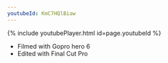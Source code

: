 ```yaml
---
youtubeId: KmC7HQlBiaw
---
```


{% include youtubePlayer.html id=page.youtubeId %}
- Filmed with Gopro hero 6
- Edited with Final Cut Pro
